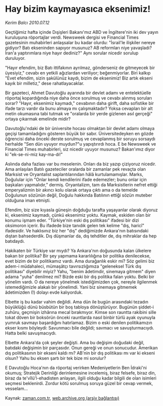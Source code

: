 # Hay bizim kaymayasıca eksenimiz!

*Kerim Balcı 2010.07.12*

<td class="columnist-detail">
<p>Geçtiğimiz hafta içinde Dışişleri Bakanı'mız ABD ve İngiltere'nin iki dev yayın kuruluşuna röportajlar verdi. Newsweek dergisi ve Financial Times gazetesinin muhabirleri anlaşsalar bu kadar olurdu: "İsrail'le ilişkiler nereye gidiyor? Batı ekseninden sapıyor musunuz? AB reformları niye yavaşladı? İran'a yaptırımlara niye hayır dediniz?" Aynı sorular nicedir sorulup duruluyor.</p>
<p>
<div id="haberMetinDiv">
<p>"Hayır efendim, biz Batı ittifakının ayrılmaz, gönderseniz de gitmeyecek bir üyesiyiz," cevabı en yetkili ağızlardan veriliyor; beğenmiyorlar. Biri kalkıp "Evet efendim, sizin şakülünüz kaydı, bizim de eksenimiz! Biz artık ekseni kayık bir milletiz," dese rahatlayacaklar.
<p>Bir gazeteci, Ahmet Davutoğlu ayarında bir devlet adamı ve entelektüelle röportaj kopardığında niye daha önce sorulmuş ve cevabı alınmış soruları sorar? "Hayır, eksenimiz kaymadı," cevabının daha girift, daha sofistike bir ifade tarzı vardır da bunu almaya mı çalışmaktadır? Yoksa cevapları bir alt metin okumasına tabi tutmak ve "oralarda bir yerde gizlenen asıl gerçeği" ortaya çıkarmak emelinde midir?
<p>Davutoğlu'ndaki de bir üniversite hocası olmaktan bir devlet adamı olmaya geçişi tamamladığını gösteren büyük bir sabır. Üniversitedeyken en gözde öğrencisi daha önceki derste sorulmuş ve cevaplanmış bir soruyu sorsaydı herhalde "Sen dün uyuyor muydun?"u yapıştırırdı hoca. E be Newsweek ve Financial Times muhabirleri, siz nicedir uyuyor musunuz? Bakan'ımız diyor ki "ek-se-ni-miz kay-ma-dı!"
<p>Aslında daha fazlası var bu meselenin. Onları da biz yazıp çiziyoruz nicedir. Ama anlaşılan Batılı gazeteciler oralarda bir zamanlar pek revaçta olan Marksist ve Oryantalist saplantılarından hâlâ kurtulamamışlar. Marks, Doğulular için "Onlar kendi kendilerini ifade edemezler; bunu onlar için başkaları yapmalıdır," dermiş. Oryantalizm, tam da Marksistlerin nefret ettiği emperyalizmin bir akıncı kolu olarak ortaya çıktı ama o da temelde Doğulunun sözünün değil, Doğulu hakkında Batılının ettiği sözün muteber olduğuna iman etmişti.
<p>Efendim, biz size kıyasla güneşin doğduğu tarafta yaşayanlar olarak diyoruz ki, eksenimiz kaymadı, çünkü eksenimiz yoktu. Kaymak, eskiden olan bir konumu işmam eder. "Türkiye'nin eski dış politikası" ifadesi bir dizi oksimoron içerir. Bu ifadede bize tanıdık gelen tek kelime "dış, haricî" ifadesidir. Ve haklısınız biz her "dış" dediğimizde Ankara'nın batısındaki dıştan bahsederdik. Dış düşmanlar da, dış tehditler de, dış mihraklar da hep batıdaydı.
<p>Hakikaten bir Türkiye var mıydı? Ya Ankara'nın doğusunda kalan ülkelere bakan bir politika? Bir şey yapmama kararlılığına bir politika denilecekse, evet bizim de bir politikamız vardı. Ama durağanlık eskir mi? Söz gelimi biz adem-i müdahaleci, mümaşâtçı tavırsızlığımıza "geleneksel Türk dış politikası" diyebilir miyiz? Yahu, "benim âdetimdir, sinemaya gitmem" diyen adama "yuha" denilmez mi? Bizde eski bir dış politika falan yoktu. Belki bir yönelim vardı. O da nereye yönelmek istediğimizden çok, nereyle ilgilenmek istemediğimizle alakalı bir yönelimdi. Yani biz sinemaya gitmemek âdetimizden (!) dolayı evde kalıyorduk.
<p>Elbette iş bu kadar vahim değildi. Ama dün ile bugün arasındaki tezadın büyüklüğü dünü büsbütün bir boş tabloya dönüştürüyor. Bugünün şiddet-i zuhûru, geçmişin izhârına mecal bırakmıyor. Kimse son rauntta rakibini sille tokat döven bir boksörün önceki rauntlarda nasıl binbir türlü ayak oyunuyla yumruk savmayı başardığını hatırlamaz. Bizim o eski denilen politikamızın ekser kısmı böyleydi: Savunmacı bile değildi; savmacı ve savuşturmacıydı. Hatta belki savuşmacıydı.
<p>Elbette Ankara'da çok şeyler değişti. Ama bu değişim doğudaki değil, batıdaki değişimin bir parçasıdır. Onun gereği ve onun sonucudur. Amerikan dış politikasının bir ekseni kaldı mı? AB'nin bir dış politikası mı var ki ekseni olsun? Yahu bu eksen şartı bir tek bize mi sorulur?
<p>E Davutoğlu Hoca'nın da röportaj verirken Medeniyetlerin Ben İdraki'ni okumuş; Stratejik Derinliği derinlemesine incelemiş, biraz felsefe, biraz din, biraz da te'vîlü'l-ehadisten anlayan, ilgili olduğu kadar bilgili de olan isimleri seçmesi beklenirdi. Zordur kötü sorulmuş soruya güzel bir cevap vermek, vesselam... </p></p></p></p></p></p></p></p></p></div>
</p>
<a href="http://web.archive.org/web/20110105201409/mailto:k.balci@zaman.com.tr">
</a></td>

Kaynak: [zaman.com.tr](http://zaman.com.tr/yazar.do?yazino=1004649), [web.archive.org (arşiv bağlantısı)](http://web.archive.org/web/20110105201409/http://www.zaman.com.tr/yazar.do?yazino=1004649)
